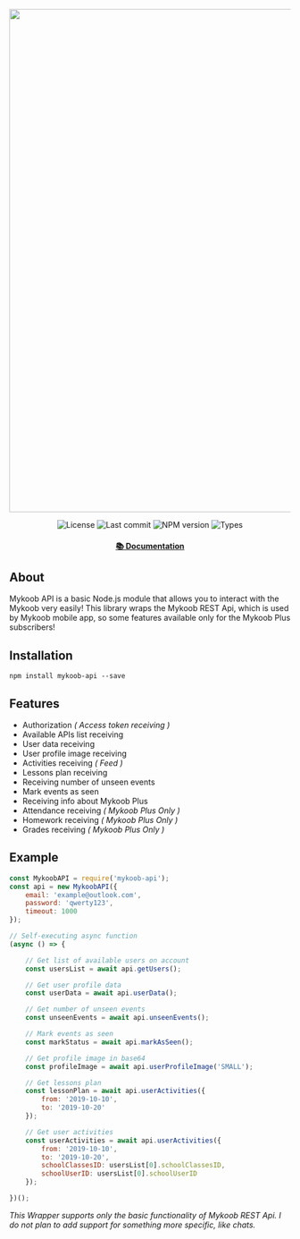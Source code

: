 <p align="center">
	<img src="https://raw.githubusercontent.com/Kirlovon/Mykoob-API/master/logo/logo.svg?sanitize=true" width="900">
</p>

<p align="center">
	<img src="https://img.shields.io/github/license/Kirlovon/Mykoob-API.svg" alt="License">
	<img src="https://img.shields.io/github/last-commit/Kirlovon/Mykoob-API.svg" alt="Last commit">
	<img src="https://img.shields.io/npm/v/mykoob-api.svg" alt="NPM version">
	<img src="https://img.shields.io/npm/types/mykoob-api.svg" alt="Types">
</p>

<h4 align="center">
	<a href="https://kirlovon.github.io/Mykoob-API/">📚 Documentation</a>
</h4>

## About

Mykoob API is a basic Node.js module that allows you to interact with the Mykoob very easily! This library wraps the Mykoob REST Api, which is used by Mykoob mobile app, so some features available only for the Mykoob Plus subscribers!

## Installation

```
npm install mykoob-api --save
```

## Features

-   Authorization _( Access token receiving )_
-   Available APIs list receiving
-   User data receiving
-   User profile image receiving
-   Activities receiving _( Feed )_
-   Lessons plan receiving
-   Receiving number of unseen events
-   Mark events as seen
-   Receiving info about Mykoob Plus
-   Attendance receiving _( Mykoob Plus Only )_
-   Homework receiving _( Mykoob Plus Only )_
-   Grades receiving _( Mykoob Plus Only )_

## Example

```javascript
const MykoobAPI = require('mykoob-api');
const api = new MykoobAPI({
	email: 'example@outlook.com',
	password: 'qwerty123',
	timeout: 1000
});

// Self-executing async function
(async () => {

	// Get list of available users on account
	const usersList = await api.getUsers();

	// Get user profile data
	const userData = await api.userData();

	// Get number of unseen events
	const unseenEvents = await api.unseenEvents();

	// Mark events as seen
	const markStatus = await api.markAsSeen();

	// Get profile image in base64
	const profileImage = await api.userProfileImage('SMALL');

	// Get lessons plan
	const lessonPlan = await api.userActivities({
		from: '2019-10-10',
		to: '2019-10-20'
	});

	// Get user activities
	const userActivities = await api.userActivities({
		from: '2019-10-10',
		to: '2019-10-20',
		schoolClassesID: usersList[0].schoolClassesID,
		schoolUserID: usersList[0].schoolUserID
	});

})();
```

_This Wrapper supports only the basic functionality of Mykoob REST Api. I do not plan to add support for something more specific, like chats._